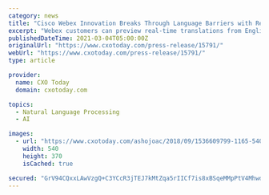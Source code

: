 ```yaml
---
category: news
title: "Cisco Webex Innovation Breaks Through Language Barriers with Real Time Translation for More Inclusive Meeting Experiences"
excerpt: "Webex customers can preview real-time translations from English into 100+ languages Webex AI-powered, real-time tra"
publishedDateTime: 2021-03-04T05:00:00Z
originalUrl: "https://www.cxotoday.com/press-release/15791/"
webUrl: "https://www.cxotoday.com/press-release/15791/"
type: article

provider:
  name: CXO Today
  domain: cxotoday.com

topics:
  - Natural Language Processing
  - AI

images:
  - url: "https://www.cxotoday.com/ashojoac/2018/09/1536609799-1165-540x370.jpg"
    width: 540
    height: 370
    isCached: true

secured: "GrV94CQxxLAwVzgQ+C3YCcR3jTEJ7kMtZqa5rIICf7is8xBSqeMMpPtV4MhwdNm49AInowVLHoWYXTK/DK88SxtEI+L5+nqUt1M2Kuy2T8O8sK86uOoQdCEDPrAGVVYEuVl1wSTYYN4TUcBWXgAw3VSsi/oZ1nkSeod7VpFGlqoqSpx/gLDjfqjxj/fAQnAmUa1s5OV1yt4DO7xRbiPD0VYfxYlIM122c80g8p9kv7w9i6u2pMjkF8ko4V0sK8OMYUctVbzPoyTa8txeKQhori49iWBnDBtB6cg+mOl45RxWLlTjd0I6hMAEB4+Ox417UAX1zChpnMyzafvBCh29snym0OA9+TmWRIQvi38EaNY=;NeUV/cF8utCoN0UT1idbaA=="
---
```



